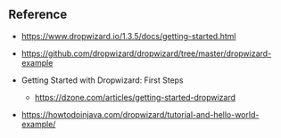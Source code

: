 ## Reference
- https://www.dropwizard.io/1.3.5/docs/getting-started.html

- https://github.com/dropwizard/dropwizard/tree/master/dropwizard-example

- Getting Started with Dropwizard: First Steps
    - https://dzone.com/articles/getting-started-dropwizard


- https://howtodoinjava.com/dropwizard/tutorial-and-hello-world-example/

